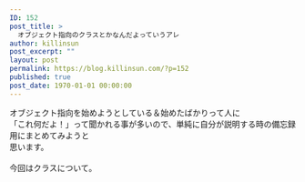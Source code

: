 ```yaml
---
ID: 152
post_title: >
  オブジェクト指向のクラスとかなんだよっていうアレ
author: killinsun
post_excerpt: ""
layout: post
permalink: https://blog.killinsun.com/?p=152
published: true
post_date: 1970-01-01 00:00:00
---
```

<div class="section">
<p>オブジェクト指向を始めようとしている＆始めたばかりって人に<br>「これ何だよ！」って聞かれる事が多いので、単純に自分が説明する時の備忘録用にまとめてみようと<br>思います。<br><br>今回はクラスについて。</p>
</div>
